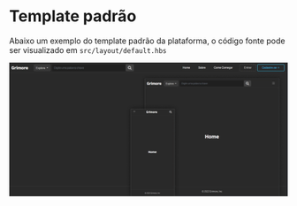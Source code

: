 # Template padrão

Abaixo um exemplo do template padrão da plataforma, o código fonte pode ser visualizado em `src/layout/default.hbs`

![Pesquisa de conteudo](img/telas.jpg)
